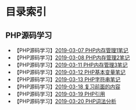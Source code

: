 # 目录索引
## PHP源码学习
 - 【PHP源码学习】[2019-03-07 PHP内存管理1笔记](https://segmentfault.com/a/1190000018909215)
 - 【PHP源码学习】[2019-03-08 PHP内存管理2笔记](https://segmentfault.com/a/1190000018914652)
 - 【PHP源码学习】[2019-03-11 PHP内存管理3笔记](https://segmentfault.com/a/1190000018927762)
 - 【PHP源码学习】[2019-03-12 PHP基本变量笔记](https://segmentfault.com/a/1190000018936336)
 - 【PHP源码学习】[2019-03-13 PHP字符串笔记](https://segmentfault.com/a/1190000018950180)
 - 【PHP源码学习】[2019-03-18 复习前面的内容](https://segmentfault.com/a/1190000018964023)
 - 【PHP源码学习】[2019-03-19 PHP引用](https://segmentfault.com/a/1190000018985015)
 - 【PHP源码学习】[2019-03-20 PHP词法分析](https://segmentfault.com/a/1190000019010564)